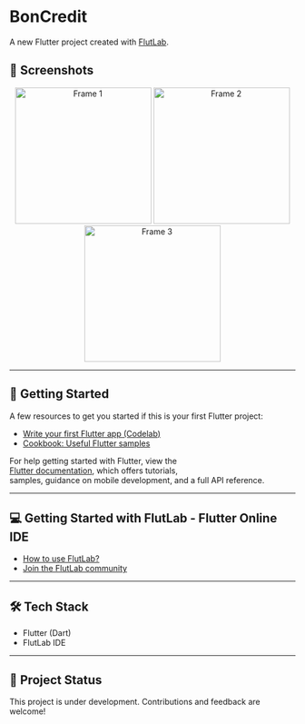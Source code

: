 # BonCredit

A new Flutter project created with [FlutLab](https://flutlab.io).

## 📱 Screenshots

<p align="center">
  <img src="https://github.com/user-attachments/assets/00ed01c5-4b3b-4294-8623-37715105f25e" alt="Frame 1" width="240" />
  <img src="https://github.com/user-attachments/assets/0109c569-fc7a-4415-b7a2-31e08e631585" alt="Frame 2" width="240" />
  <img src="https://github.com/user-attachments/assets/4c028a56-ce06-43b1-98d7-c42f8315bbb3" alt="Frame 3" width="240" />
</p>

---

## 🚀 Getting Started

A few resources to get you started if this is your first Flutter project:

- [Write your first Flutter app (Codelab)](https://flutter.dev/docs/get-started/codelab)  
- [Cookbook: Useful Flutter samples](https://flutter.dev/docs/cookbook)  

For help getting started with Flutter, view the  
[Flutter documentation](https://flutter.dev/docs), which offers tutorials,  
samples, guidance on mobile development, and a full API reference.

---

## 💻 Getting Started with FlutLab - Flutter Online IDE

- [How to use FlutLab?](https://flutlab.io/docs)  
- [Join the FlutLab community](https://flutlab.io/residents)  

---

## 🛠 Tech Stack
- Flutter (Dart)
- FlutLab IDE

---

## 📌 Project Status
This project is under development. Contributions and feedback are welcome!
